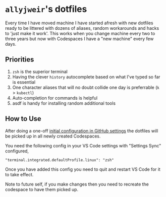 # `allyjweir`'s dotfiles

Every time I have moved machine I have started afresh with new dotfiles ready to be littered with dozens of aliases, random workarounds and hacks to 'just make it work'. This works when you change machine every two to three years but now with Codespaces I have a "new machine" every few days.

## Priorities

1. `zsh` is the superior terminal
2. Having the clever `history` autocomplete based on what I've typed so far is essential
3. One character aliases that will no doubt collide one day is preferrable (`k` > `kubectl`)
4. Auto-completion for commands is helpful
5. asdf is handy for installing random additional tools

## How to Use

After doing a one-off [initial configuration in GitHub settings](https://docs.github.com/en/codespaces/customizing-your-codespace/personalizing-github-codespaces-for-your-account#dotfiles) the dotfiles will be picked up in all newly created Codespaces.

You need the following config in your VS Code settings with "Settings Sync" configured,

```
"terminal.integrated.defaultProfile.linux": "zsh"
```

Once you have added this config you need to quit and restart VS Code for it to take effect.

Note to future self, if you make changes then you need to recreate the codespace to have them picked up.
